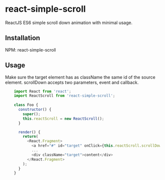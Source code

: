 # react-simple-scroll

ReactJS ES6 simple scroll down animation with minimal usage.

## Installation

NPM: react-simple-scroll

## Usage

Make sure the target element has as className the same id of the source element.
scrollDown accepts two parameters, event and callback.

```javascript
    import React from 'react';
    import ReactScroll from 'react-simple-scroll';
    
    class Foo {
      constructor() {
        super();
        this.reactScroll = new ReactScroll();
      }

      render() {
        return(
          <React.Fragment>
            <a href="#" id="target" onClick={this.reactScroll.scrollDown}>Link text</a>
            ...
            <div className="target">content</div>
          </React.Fragment>
        );
      }
    }
```

